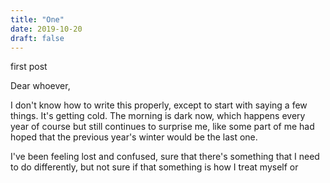 ```yaml
---
title: "One"
date: 2019-10-20
draft: false
---
```


first post

Dear whoever,

I don't know how to write this properly, except to start with saying a few things. It's getting cold. The morning is dark now, which happens every year of course but still continues to surprise me, like some part of me had hoped that the previous year's winter would be the last one.

I've been feeling lost and confused, sure that there's something that I need to do differently, but not sure if that something is how I treat myself or
